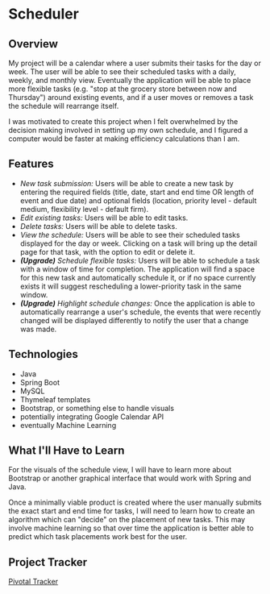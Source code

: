 # Scheduler

## Overview

My project will be a calendar where a user submits their tasks for the day or week. The user will be able to see their scheduled tasks with a daily, weekly, and monthly view. Eventually the application will be able to place more flexible tasks (e.g. "stop at the grocery store between now and Thursday") around existing events, and if a user moves or removes a task the schedule will rearrange itself.

I was motivated to create this project when I felt overwhelmed by the decision making involved in setting up my own schedule, and I figured a computer would be faster at making efficiency calculations than I am.

## Features
- *New task submission:* Users will be able to create a new task by entering the required fields (title, date, start and end time OR length of event and due date) and optional fields (location, priority level - default medium, flexibility level - default firm).
- *Edit existing tasks:* Users will be able to edit tasks.
- *Delete tasks:* Users will be able to delete tasks.
- *View the schedule:* Users will be able to see their scheduled tasks displayed for the day or week. Clicking on a task will bring up the detail page for that task, with the option to edit or delete it.
- *__(Upgrade)__ Schedule flexible tasks:* Users will be able to schedule a task with a window of time for completion. The application will find a space for this new task and automatically schedule it, or if no space currently exists it will suggest rescheduling a lower-priority task in the same window.
- *__(Upgrade)__ Highlight schedule changes:* Once the application is able to automatically rearrange a user's schedule, the events that were recently changed will be displayed differently to notify the user that a change was made.

## Technologies

- Java
- Spring Boot
- MySQL
- Thymeleaf templates
- Bootstrap, or something else to handle visuals
- potentially integrating Google Calendar API
- eventually Machine Learning

## What I'll Have to Learn
For the visuals of the schedule view, I will have to learn more about Bootstrap or another graphical interface that would work with Spring and Java.

Once a minimally viable product is created where the user manually submits the exact start and end time for tasks, I will need to learn how to create an algorithm which can "decide" on the placement of new tasks. This may involve machine learning so that over time the application is better able to predict which task placements work best for the user.

## Project Tracker
[Pivotal Tracker](https://www.pivotaltracker.com/n/projects/2185405 "Ther's Project Tracker")